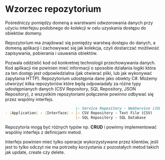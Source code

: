 # Wzorzec repozytorium

Pośredniczy pomiędzy domeną a warstwami odwzorowania danych przy użyciu interfejsu podobnego do kolekcji w celu uzyskania dostępu do obiektów domeny.

Repozytorium ma znajdować się pomiędzy warstwą dostępu do danych, a domeną aplikacji i zachowywać się jak kolekcja, czyli dostarczać możliwość zapisywania, pobierania i usuwania obiektów.

Pozwala oddzielić kod od konkretnej technologii przechowywania danych. Kod aplikacji nie powinien mieć informacji o sposobie działania logiki która za ten dostęp jest odpowiedzialna (jak otwierać pliki, lub jak wykonywać zapytania HTTP). Repozytorium udostępnia dane jako obiekty C#. Możemy utworzyć kilka repozytoriów które będą odpowiadały za różne typy udostępnianych danych (CSV Repository, SQL Repository, JSON Repository), z wszystkim repozytoriami połączenie powinno odbywać się przez wspólny interfejs.

```markdown
                                |- Service Repository - WebService (JSON)
- |Application| - |Interface| - |- CSV Repository - Text File (CSV)
                                |- SQL Repository - SQL Database

```

Repozytoria mogą być różnych typów np. **CRUD** i powinny implementować wspólny interfejs z definicjami metod.

Interfejs powinien mieć tylko operacje wykorzystywane przez klientów, jeśli jest to tylko odczyt nie ma potrzeby korzystania z pozostałych metod takich jak update, create czy delete.
